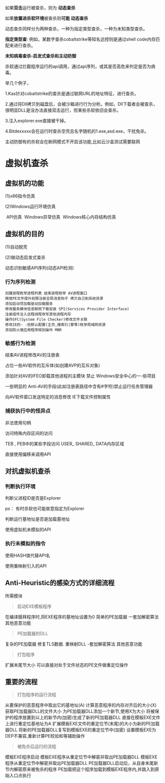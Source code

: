 如果**双击**运行被查杀，则为 **动态查杀** 

如果**放置进杀软环境**被查杀则**可能 动态查杀**



动态查杀同样分为两种查杀，一种为指定类型查杀，一种为未知类型查杀。



**指定类型查**: 例如，某数字查杀cobaltstrike等知名远控则是通过shell code内存匹配来进行查杀。

**未知病毒查杀-启发式查杀和主动防御**

杀软通过拦截程序运行的api调用，通过api序列，或其是否高危来判定是否为病毒。

举几个例子，

1.Kas针对cobaltstrike的查杀是通过联网URL的地址特征，进行查杀。

2.通过将Dll拷贝到磁盘后，会被沙箱进行行为分析。例如，Dll下载者会被查杀，很明显DLL是没办法直接双击运行，但某些杀软依旧会查杀。

3.注入explorer.exe直接被干掉。

4.Bitdexxxxx会在运行时查杀空壳且名字随机的1.exe,asd.exe，干扰免杀。

主动防御有的杀软会在断网模式不开启该功能,比如云沙盒测试需要联网







# 虚拟机查杀

## 虚拟机的功能

(1)x86指令仿真

(2)Windows运行环境仿真

​	API仿真
​	Windows异常仿真
​	Windows核心内存结构仿真



## 虚拟机的目的

(1)自动脱壳 

(2)做动态启发式查杀

动态识别敏感API序列(动态API检测)

### 行为序列检测

```
创建进程枚举进程列表 结束进程枚举 AV进程窗口
释放PE文件提升权限注册全局消息钩子 拷贝自己到系统目录
添加启动项加载驱动加载服务
修改服务模块信息联网下载安装 SPI(Services Provider Interface)
注册组件注入远程线程改写其他进程内存
操作SFC(System File Checker)修改文件关联
修改IE的- -些默认配置(主页,搜索引|擎等)枚举局域网资源
添加防火墙应用程序规则操作 MBR
```



### 敏感行为检测

结束AV进程修改AV的注册表

占位一些AV软件的互斥体(如创建AVP的互斥对象)

添加针对AV的IFEO卸载其他进程的主模块 禁止 Windows安全中心的一-些项目

一些明显的 Anti-AV的手段(此如注册表路径中含有#字符)禁止运行任务管理器

向AV软件窗口发送特定的消息修改 IE下载文件控制属性



### 捕获执行中的怪异点

非法使用句柄

访问特殊内存区间的访问

TEB , PEB中的某些字段访问 USER_ SHARED_ DATA内存区域

直接使用偏移来调用API





## 对抗虚拟机查杀

### 判断执行环境

判断父进程ID是否是Explorer

ps： 有时杀软也可能故意指定为Explorer

判断运行基地址是否是加载基地址

使用虚拟机未模拟的API

### 执行未模拟的指令

使用HASH值代替API名

使用重映射引入的API

## Anti-Heuristic的感染方式的详细流程



所需模块

>启动EXE模板程序

在编译膜拜程序时,将EXE程序的基地址设置为0
简单的PE加载器
一套加解密算法
其他恶意功能



> PE加载器的DLL

复杂的PE加载器
修复TLS数据.
重映射DLL
-套加解密算法
其他恶意功能



> 打包程序

扩展末尾节大小
可以直接对处于文件状态的PE文件做重定位操作



## 重要的流程

> 打包程序的运行流程

从要保护的恶意程序中取出它的基地址(A)
计算恶意程序的内存对齐后的大小(X)
获取PE加载器DLL的文件大小
为PE加载器DLL添加一个新节,使用X为大小
将被保护的程序放置到以上的新节内(加密)生成了新的PE加载器DLL
直接在模板EXE文件上进行重定位基地址为A
扩展模板EXE文件的重定位节(末尾)的大小为新的PE加载器DLL
将新的PE加载器DLL复写到模板EXE的重定位节中(加密)
设置模板EXE为DEP不兼容,重新计算PE校验和等辅助操作



> 被免杀后运行的流程

模板EXE程序启动
模板EXE程序从重定位节中解密并取出PE加载器DLL
模板EXE程序从重定位节中解密并取出PE加载器DLL
PE加载器DLL启动后，从自身末尾新节内解密原来被免杀的程序
PE加载把这个程序加载到模板EXE程序内,并跳入到原始入口点执行